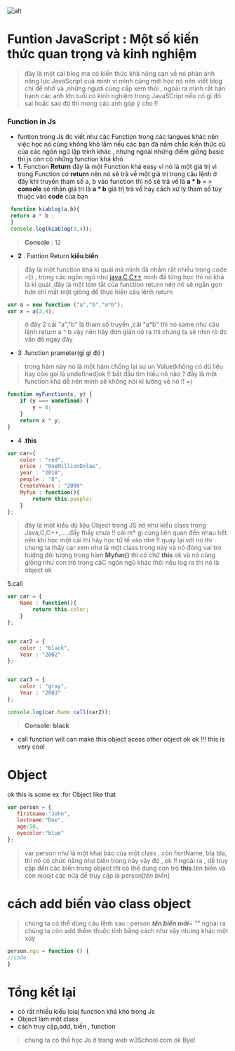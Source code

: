 ![alt](http://kylefdoherty.github.io/images/js_function_anatomy.png)
# Funtion JavaScript : Một số kiến thức quan trọng và kinh nghiệm
>  đây là một cái blog mà có kiến thức khá nông cạn về nó phản ánh năng lực JavaScript cuả mình vì mình cũng mới học nó nên viết blog chỉ để nhớ và ,những người cùng cấp xem thôi , ngoài ra  mình rất hân hạnh các anh lớn tuổi có kinh nghiệm trong JavaSCript nếu có gì đó sai hoặc sao đó thì mong các anh góp ý cho !! 

### Function in Js
- funtion trong Js đc viết như các Function trong các langues khác nên việc học nó cũng không khó lắm nếu các bạn đã nắm chắc kiến thức cũ của các ngôn ngữ lập trình khác , nhưng ngoài những điểm giống basic thì js còn có những function khá khó
- **1**. Function **Return**
đây là một Function khá easy vì nó là một giá trị vì trong Function có **return** nên nó sẽ trả về một giá trị trong câu lệnh ở đây  khi truyền tham số a, b vào function thì nó sẽ trả về là **a * b** = > **console** sẽ nhận giá tri là **a * b** giá trị trả về hay cách xử lý tham số tùy thuộc vào **code** của bạn 


```javascript
 function kiablog(a,b){
 return a * b ;
 }
 console.log(kiablog(3,4));
  ```

> **Console** : 12 
 


- **2** . Funtion Return **kiểu biến** 

> đây là một function khá kì quái mà mình đã nhầm rất nhiều trong code =)) , trong các ngôn ngũ như [java](https://www.tutorialspoint.com/java/index.htm),[C](https://www.w3schools.in/c-tutorial/),[C++](https://www.w3schools.in/cplusplus-tutorial/intro/) mình đã từng học thì nó khá là kì quái ,đây là một tóm tắt của function return nên nó sẽ ngắn gọn hơn chỉ mất một giòng để thực hiện câu lênh return 
  
```javascript
var a = new function ("a","b","a*b");
var x = a(3,4);
```

> ở đây 2 cái "a","b" là tham số truyền ,cái "a*b" thì nó same như câu lệnh return a ^ b vậy nên hãy đơn giản nó ra thì chúng ta sẽ nhìn rõ đc vấn đề ngay đây

- 3 .function prameter(gì gì đó )

>trong hàm này nó là một hàm chống lại sự un Value(không có dũ liệu hay còn goi là undefined)ok !! bắt đầu tìm hiểu nó nào  ? đây là một function khá dễ nên mình sẽ không nói kĩ lưỡng về nó !! =)


```javascript
function myFunction(x, y) {
    if (y === undefined) {
        y = 0;
    }    
    return x * y;
}
```
 - 4 .**this**

```javascript
var car={
    color : "red",
    price : "OneMillionDolas",
    year : "2018",
    people : "8",
    CreateYears : "2000"
    Myfun : function(){
        return this.people;
    }
};
```
> đây là một kiểu dũ liệu Object trong JS nó như kiểu class trong Java,C,C++,.....đấy thấy chưa !! cái m* gì cũng liên quan đến nhau hết nên khi học một cái thì hãy học tử tế vào nhé !! quay lại với nó thì chúng ta thấy car xem như là một class trong này và nó đóng vai trò hướng đôi tượng trong hàm **Myfun()** thì có chữ **this** ok và nó cũng giống như con trỏ trong cáC ngôn ngũ khác thôi nếu log ra thì nó là object ok 

5.call
```javascript
var car = {
    Name : function(){
        return this.color;
    }
};


var car2 = {
    color : "black",
    Year : "2002"
};


var car3 = {
    color : "gray",
    Year : "2003"
};

console.log(car.Name.call(car2));
```

> **Console:  black**


- call function will can make this object acess other object ok ok !!! this is very cool


# Object 
 

 ok this is some ex :for Object like that
 ```javascript
var person = {
    firstname:"John",
    lastname:"Doe",
    age:50,
    eyecolor:"blue"
};
 ```
> var person như là một khai báo của một class , còn fisrtName, bla bla, thì nó có chức năng như biến trong này vậy đó , ok !!
> ngoài ra , dể truy cập đến các biến trong object thì có thể dung con trỏ **this**.tên biến và còn moojt các  nữa để truy cập là person[*tên biến*]
# cách add biến vào class object
> chúng ta có thể dùng câu lệnh sau : person.***tên biến mới***= "" 
> ngoai ra chúng ta còn add thêm thuộc tính bằng cách như vậy nhưng khác một xúy

```javascript
person.ngu = function () {
//code
}
````

# Tổng kết lại
- có rất nhiều kiểu loiaj function khá khó trong Js
- Object làm một class
- cách truy cập,add, biến , function



> chúng ta có thể học Js ở trang web w3School.com ok Bye!